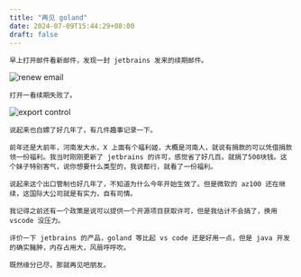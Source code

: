 ```yaml
---
title: "再见 goland"
date: 2024-07-09T15:44:29+08:00
draft: false
---
```


    早上打开邮件看新邮件，发现一封 jetbrains 发来的续期邮件。
![renew email](https://blog.871116.xyz/pics/jet.brains.email.png)
    
    打开一看续期失败了。
![export control](https://blog.871116.xyz/pics/see.you.jetbrains.png)

    说起来也白嫖了好几年了，有几件趣事记录一下。

    前年还是大前年，河南发大水，X 上面有个福利姬，大概是河南人，就说有捐款的可以凭借捐款领一份福利。我当时刚刚更新了 jetbrains 的许可，感觉省了好几百。就捐了500块钱。这个妹子特别客气，说你想要什么类型的，我说都行，就看了一份福利。

    说起来这个出口管制也好几年了，不知道为什么今年开始生效了。但是微软的 az100 还在继续，这国际大公司就是有实力，自有司情。

    我记得之前还有一个政策是说可以提供一个开源项目获取许可，但是我估计不会搞了，换用 vscode 没压力。

    评价一下 jetbrains 的产品，goland 等比起 vs code 还是好用一点，但是 java 开发的确实臃肿，内存占用大，风扇呼呼吹。

    既然缘分已尽，那就再见吧朋友。
